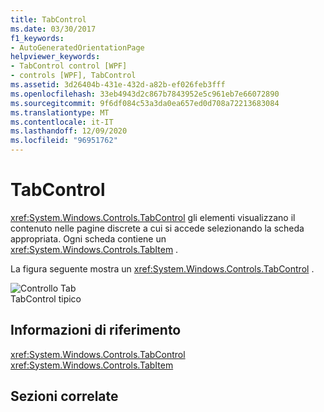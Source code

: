```yaml
---
title: TabControl
ms.date: 03/30/2017
f1_keywords:
- AutoGeneratedOrientationPage
helpviewer_keywords:
- TabControl control [WPF]
- controls [WPF], TabControl
ms.assetid: 3d26404b-431e-432d-a82b-ef026feb3fff
ms.openlocfilehash: 33eb4943d2c867b7843952e5c961eb7e66072890
ms.sourcegitcommit: 9f6df084c53a3da0ea657ed0d708a72213683084
ms.translationtype: MT
ms.contentlocale: it-IT
ms.lasthandoff: 12/09/2020
ms.locfileid: "96951762"
---
```

# <a name="tabcontrol"></a>TabControl
<xref:System.Windows.Controls.TabControl> gli elementi visualizzano il contenuto nelle pagine discrete a cui si accede selezionando la scheda appropriata. Ogni scheda contiene un <xref:System.Windows.Controls.TabItem> .  
  
 La figura seguente mostra un <xref:System.Windows.Controls.TabControl> .  
  
 ![Controllo Tab](./media/ss-ctl-tabcontrol.gif "SS_CTL_tabcontrol")  
TabControl tipico  
  
## <a name="reference"></a>Informazioni di riferimento  
 <xref:System.Windows.Controls.TabControl>  
  <xref:System.Windows.Controls.TabItem>  
  
## <a name="related-sections"></a>Sezioni correlate
